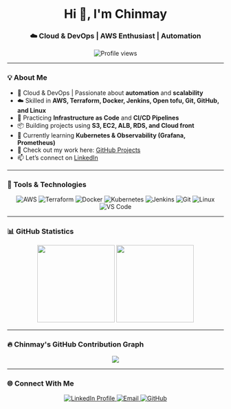 <h1 align="center">Hi 👋, I'm Chinmay</h1>
<h3 align="center">☁️ Cloud & DevOps | AWS Enthusiast | Automation </h3>

<p align="center">
  <img src="https://komarev.com/ghpvc/?username=chinmaykumarpanda&label=Profile%20views&color=brightgreen&style=for-the-badge" alt="Profile views" />
</p>

---

### 💡 About Me

- 🔧 Cloud & DevOps | Passionate about **automation** and **scalability**
- ☁️ Skilled in **AWS, Terraform, Docker, Jenkins, Open tofu, Git, GitHub, and Linux**
- 🧩 Practicing **Infrastructure as Code** and **CI/CD Pipelines**
- 📦 Building projects using **S3, EC2, ALB, RDS, and Cloud front**
- 🌱 Currently learning **Kubernetes & Observability (Grafana, Prometheus)**
- 📂 Check out my work here: [GitHub Projects](https://github.com/ChinmayKumarPanda)
- 📫 Let’s connect on [LinkedIn](https://www.linkedin.com/in/chinmay-kumar-panda-01256122b/)

---

### 🧰 Tools & Technologies

<p align="center">
  <img src="https://img.icons8.com/color/48/000000/amazon-web-services.png" alt="AWS" title="AWS"/>
  <img src="https://img.icons8.com/color/48/000000/terraform.png" alt="Terraform" title="Terraform"/>
  <img src="https://img.icons8.com/color/48/000000/docker.png" alt="Docker" title="Docker"/>
  <img src="https://img.icons8.com/color/48/000000/kubernetes.png" alt="Kubernetes" title="Kubernetes"/>
  <img src="https://img.icons8.com/color/48/000000/jenkins.png" alt="Jenkins" title="Jenkins"/>
  <img src="https://img.icons8.com/color/48/000000/git.png" alt="Git" title="Git"/>
  <img src="https://img.icons8.com/color/48/000000/linux.png" alt="Linux" title="Linux"/>
  <img src="https://img.icons8.com/color/48/000000/visual-studio-code-2019.png" alt="VS Code" title="VS Code"/>
</p>

---

### 📊 GitHub Statistics

<p align="center">
  <img src="https://github-readme-stats.vercel.app/api?username=chinmaykumarpanda&show_icons=true&theme=highcontrast&count_private=true&include_all_commits=true" height="180em" />
  <img src="https://github-readme-streak-stats.herokuapp.com/?user=chinmaykumarpanda&theme=highcontrast" height="180em" />
</p>

---

### 🔥 Chinmay's GitHub Contribution Graph

<p align="center">
  <img src="https://github-readme-activity-graph.vercel.app/graph?username=chinmaykumarpanda&theme=high-contrast&area=true&color=00ff99&line=00ff99&point=ffffff&hide_border=true&custom_title=🔥%20Chinmay's%20DevOps%20Journey%20in%20Commits%20and%20Pull%20Requests" />
</p>

---

### 🌐 Connect With Me

<p align="center">
  <a href="https://linkedin.com/in/chinmay-kumar-panda" target="_blank">
    <img src="https://img.shields.io/badge/LinkedIn-0A66C2?style=for-the-badge&logo=linkedin&logoColor=white" alt="LinkedIn Profile"/>
  </a>
  <a href="mailto:chinmaykumarpanda6@gmail.com" target="_blank">
    <img src="https://img.shields.io/badge/Gmail-D14836?style=for-the-badge&logo=gmail&logoColor=white" alt="Email"/>
  </a>
  <a href="https://github.com/ChinmayKumarPanda" target="_blank">
    <img src="https://img.shields.io/badge/GitHub-181717?style=for-the-badge&logo=github&logoColor=white" alt="GitHub"/>
  </a>
</p>
